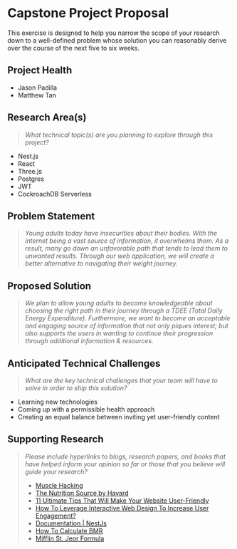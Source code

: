 # Capstone Project Proposal

This exercise is designed to help you narrow the scope of your research down to a well-defined problem whose solution you can reasonably derive over the course of the next five to six weeks. 


## Project Health
* Jason Padilla
* Matthew Tan
  
## Research Area(s)
> _What technical topic(s) are you planning to explore through this project?_
* Nest.js
* React
* Three.js
* Postgres
* JWT
* CockroachDB Serverless

## Problem Statement
 >_Young adults today have insecurities about their bodies. With the internet being a vast source of information, it overwhelms them. As a result, many go down an unfavorable path that tends to lead them to unwanted results. Through our web application, we will create a better alternative to navigating their weight journey._ 

## Proposed Solution
> _We plan to allow young adults to become knowledgeable about choosing the right path in their journey through a TDEE (Total Daily Energy Expenditure). Furthermore, we want to become an acceptable and engaging source of information that not only piques interest; but also supports the users in wanting to continue their progression through additional information & resources._

## Anticipated Technical Challenges
> _What are the key technical challenges that your team will have to solve in order to ship this solution?_
* Learning new technologies
* Coming up with a permissible health approach
* Creating an equal balance between inviting yet user-friendly content

## Supporting Research
> _Please include hyperlinks to blogs, research papers, and books that have helped inform your opinion so far or those that you believe will guide your research?_
> -  [Muscle Hacking](https://www.musclehacking.com/calorie-calculator/#daily-calories-and-macros)
> -  [The Nutrition Source by Havard](https://www.hsph.harvard.edu/nutritionsource/healthy-eating-plate/)
> - [11 Ultimate Tips That Will Make Your Website User-Friendly](https://www.designhill.com/design-blog/ultimate-tips-that-will-make-your-website-user-friendly/)
> - [How To Leverage Interactive Web Design To Increase User Engagement?](https://www.designhill.com/design-blog/how-to-leverage-interactive-web-design-to-increase-user-engagement/)
> - [Documentation | NestJs](https://docs.nestjs.com/)
> - [How To Calculate BMR](https://blog.nasm.org/nutrition/resting-metabolic-rate-how-to-calculate-and-improve-yours)
> - [Mifflin St. Jeor Formula](https://www.leighpeele.com/mifflin-st-jeor-calculator)

